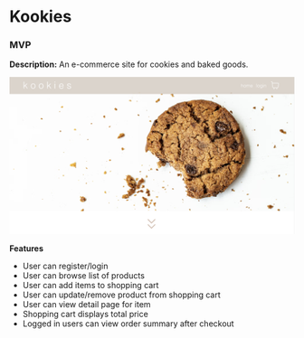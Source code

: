 # Kookies

### MVP
**Description:**
An e-commerce site for cookies and baked goods.

![kookies home page](./wireframes/kookies.png)

**Features**
- User can register/login
- User can browse list of products
- User can add items to shopping cart
- User can update/remove product from shopping cart
- User can view detail page for item
- Shopping cart displays total price
- Logged in users can view order summary after checkout